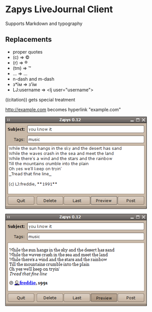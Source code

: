 Zapys LiveJournal Client
=========================

Supports Markdown and typography

Replacements
-------------------

 * proper quotes
 * (c) ⇒ ©
 * (r) ⇒ ®
 * (tm) ⇒ ™
 * ... ⇒ …
 * n-dash and m-dash
 * з*їм ⇒ з’їм
 * LJ:username ⇒ &lt;lj user="username"&gt;

((citation)) gets special treatment

http://example.com becomes hyperlink "example.com"

<img src="https://raw.githubusercontent.com/tymofij/zapys/master/screenshot.png" alt="screenshot" />